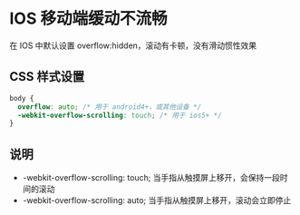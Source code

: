# IOS 移动端缓动不流畅

在 IOS 中默认设置 overflow:hidden，滚动有卡顿，没有滑动惯性效果

## CSS 样式设置

```css
body {
  overflow: auto; /* 用于 android4+，或其他设备 */
  -webkit-overflow-scrolling: touch; /* 用于 ios5+ */
}
```

## 说明

- -webkit-overflow-scrolling: touch; 当手指从触摸屏上移开，会保持一段时间的滚动
- -webkit-overflow-scrolling: auto; 当手指从触摸屏上移开，滚动会立即停止
